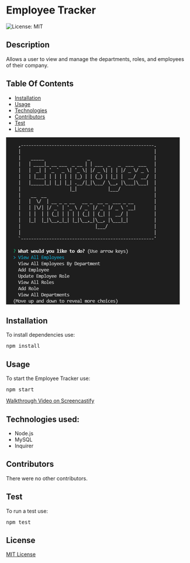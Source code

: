 <h1>Employee Tracker</h1>

![License: MIT](https://img.shields.io/badge/License-MIT-yellow.svg)

<h2>Description</h2>
Allows a user to view and manage the departments, roles, and employees of their company.


<h2>Table Of Contents</h2>
<ul><li><a href="#install">Installation</a></li>
<li><a href="#usage">Usage</a></li>
<li><a href="#tech">Technologies</a></li>
<li><a href="#cont">Contributors</a></li>
<li><a href="#test">Test</a></li>
<li><a href="#license">License</a></li></ul>

![image](./assets/images/runprogram.png)

<h2 id="install">Installation</h2>
To install dependencies use:

<pre>npm install</pre>

<h2 id="usage">Usage</h2>
To start the Employee Tracker use:

<pre>npm start</pre>

<a href="https://watch.screencastify.com/v/Fh2gvG2hRre0EJfx0Ir6">Walkthrough Video on Screencastify</a>

<h2 id="tech">Technologies used:</h2>
<ul>
<li>Node.js</li>
<li>MySQL</li>
<li>Inquirer</li>
</ul>

<h2 id="cont">Contributors</h2>
There were no other contributors.

<h2 id="test">Test</h2>
To run a test use:

<pre>npm test</pre>

<h2 id="license">License</h2>
<a href='https://opensource.org/licenses/MIT'>MIT License</a>